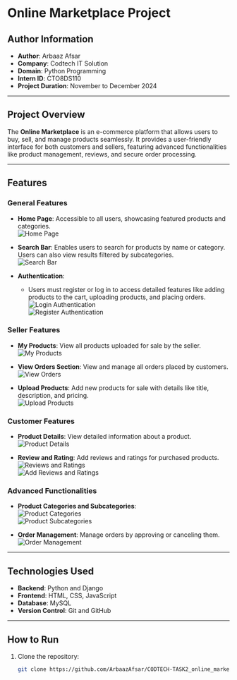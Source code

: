 # Online Marketplace Project

## Author Information
- **Author**: Arbaaz Afsar  
- **Company**: Codtech IT Solution  
- **Domain**: Python Programming  
- **Intern ID**: CTO8DS110  
- **Project Duration**: November to December 2024  

---

## Project Overview
The **Online Marketplace** is an e-commerce platform that allows users to buy, sell, and manage products seamlessly. It provides a user-friendly interface for both customers and sellers, featuring advanced functionalities like product management, reviews, and secure order processing.

---

## Features

### General Features
- **Home Page**: Accessible to all users, showcasing featured products and categories.  
  ![Home Page](A_kart_shop/project_screenshots/Screenshot%202024-12-29%20213612.png)  
  

- **Search Bar**: Enables users to search for products by name or category. Users can also view results filtered by subcategories.  
  ![Search Bar](A_kart_shop/project_screenshots/Screenshot%202024-12-29%20222057.png)  

- **Authentication**:  
  - Users must register or log in to access detailed features like adding products to the cart, uploading products, and placing orders.  
    ![Login Authentication](A_kart_shop/project_screenshots/Screenshot%202024-12-29%20213709.png)  
    ![Register Authentication](A_kart_shop/project_screenshots/Screenshot%202024-12-29%20213722.png)  

### Seller Features
- **My Products**: View all products uploaded for sale by the seller.  
  ![My Products](A_kart_shop/project_screenshots/Screenshot%202024-12-29%20215445.png)  
  

- **View Orders Section**: View and manage all orders placed by customers.  
  ![View Orders](A_kart_shop/project_screenshots/Screenshot%202024-12-29%20215522.png)  
    

- **Upload Products**: Add new products for sale with details like title, description, and pricing.  
  ![Upload Products](A_kart_shop/project_screenshots/Screenshot%202024-12-29%20215610.png)  
  

### Customer Features
- **Product Details**: View detailed information about a product.  
  ![Product Details](A_kart_shop/project_screenshots/Screenshot%202024-12-29%20215630.png)  
  

- **Review and Rating**: Add reviews and ratings for purchased products.  
  ![Reviews and Ratings](A_kart_shop/project_screenshots/Screenshot%202024-12-29%20215732.png)  
  ![Add Reviews and Ratings](A_kart_shop/project_screenshots/Screenshot%202024-12-29%20215744.png)  
  

### Advanced Functionalities
- **Product Categories and Subcategories**:  
  ![Product Categories](A_kart_shop/project_screenshots/Screenshot%202024-12-29%20220530.png)  
  ![Product Subcategories](A_kart_shop/project_screenshots/Screenshot%202024-12-29%20220548.png)  
  

- **Order Management**: Manage orders by approving or canceling them.  
  ![Order Management](A_kart_shop/project_screenshots/Screenshot%202024-12-29%20215529.png)  
  

---

## Technologies Used
- **Backend**: Python and Django  
- **Frontend**: HTML, CSS, JavaScript  
- **Database**: MySQL  
- **Version Control**: Git and GitHub  

---

## How to Run
1. Clone the repository:
   ```bash
   git clone https://github.com/ArbaazAfsar/CODTECH-TASK2_online_market_place.git
